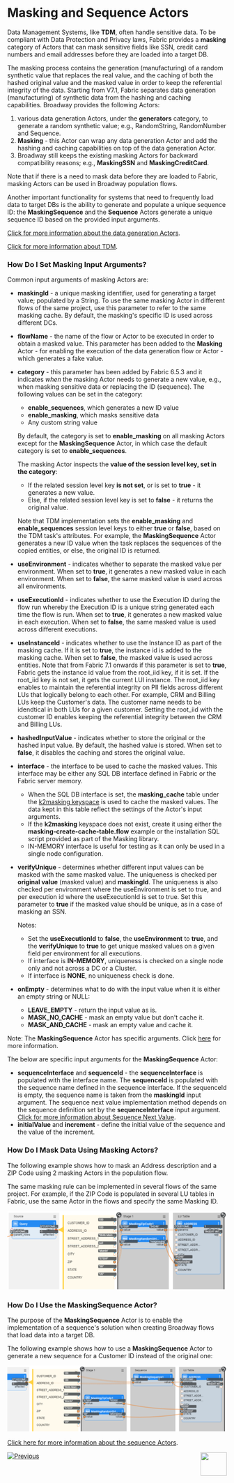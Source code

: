 # Masking and Sequence Actors

Data Management Systems, like **TDM**, often handle sensitive data. To be compliant with Data Protection and Privacy laws, Fabric provides a **masking** category of Actors that can mask sensitive fields like SSN, credit card numbers and email addresses before they are loaded into a target DB.

The masking process contains the generation (manufacturing) of a random synthetic value that replaces the real value, and the caching of both the hashed original value and the masked value in order to keep the referential integrity of the data. Starting from V7.1, Fabric separates data generation (manufacturing) of synthetic data from the hashing and caching capabilities. Broadway provides the following Actors:

1. various data generation Actors, under the **generators** category, to generate a random synthetic value; e.g., RandomString, RandomNumber and Sequence.
2. **Masking** - this Actor can wrap any data generation Actor and add the hashing and caching capabilities on top of the data generation Actor.
3. Broadway still keeps the existing masking Actors for backward compatibility reasons; e.g., **MaskingSSN** and **MaskingCreditCard**. 

Note that if there is a need to mask data before they are loaded to Fabric, masking Actors can be used in Broadway population flows.

Another important functionality for systems that need to frequently load data to target DBs is the ability to generate and populate a unique sequence ID: the **MaskingSequence**  and the **Sequence** Actors generate a unique sequence ID based on the provided input arguments.

[Click for more information about the data generation Actors](07a_data_generators_actors.md).

[Click for more information about TDM](/articles/TDM/tdm_overview/01_tdm_overview.md). 

### How Do I Set Masking Input Arguments?

Common input arguments of masking Actors are:

* **maskingId** - a unique masking identifier, used for generating a target value; populated by a String. To use the same masking Actor in different flows of the same project, use this parameter to refer to the same masking cache. By default, the masking's specific ID is used across different DCs.
* **flowName** - the name of the flow or Actor to be executed in order to obtain a masked value. This parameter has been added to the **Masking** Actor - for enabling the execution of the data generation flow or Actor - which generates a fake value.
  
* **category** - this parameter has been added by Fabric 6.5.3 and it indicates *when* the masking Actor needs to generate a new value, e.g., when masking sensitive data or replacing the ID (sequence). The following values can be set in the category:
  
  - **enable_sequences**, which generates a new ID value
  - **enable_masking**, which masks sensitive data
  - Any custom string value 
  
   By default, the category is set to **enable_masking** on all masking Actors except for the **MaskingSequence** Actor, in which case the default category is set to **enable_sequences**.
  
   The masking Actor inspects the **value of the session level key, set in the category**:
  
   - If the related session level key **is not set**, or is set to **true** - it generates a new value.    
   - Else, if the related session level key is set to **false** - it returns the original value.
  
   Note that TDM implementation sets the **enable_masking** and **enable_sequences** session level keys to either **true** or **false**, based on the TDM task's attributes. For example, the **MaskingSequence** Actor generates a new ID value when the task replaces the sequences of the copied entities, or else, the original ID is returned. 
  
* **useEnvironment** - indicates whether to separate the masked value per environment. When set to **true**, it generates a new masked value in each environment. When set to **false**, the same masked value is used across all environments. 
* **useExecutionId** - indicates whether to use the Execution ID during the flow run whereby the Execution ID is a unique string generated each time the flow is run. When set to **true**, it generates a new masked value in each execution. When set to **false**, the same masked value is used across different executions.
* **useInstanceId** - indicates whether to use the Instance ID as part of the masking cache. If it is set to **true**, the instance id is added to the masking cache. When set to **false**, the masked value is used across entities. Note that from Fabric 7.1 onwards if this parameter is set to **true**, Fabric gets the instance id value from the root_iid key, if it is set. If the root_iid key is not set, it gets the current LUI instance. The root_iid key enables to maintain the referential integrity on PII fields across different LUs that logically belong to each other. For example, CRM and Billing LUs keep the Customer's data. The customer name needs to be idendtical in both LUs for a given customer. Setting the root_iid with the customer ID enables keeping the referential integrity between the CRM and Billing LUs.
* **hashedInputValue** - indicates whether to store the original or the hashed input value. By default, the hashed value is stored. When set to **false**, it disables the caching and stores the original value.
* **interface** - the interface to be used to cache the masked values. This interface may be either any SQL DB interface defined in Fabric or the Fabric server memory. 
  * When the SQL DB interface is set, the **masking_cache** table under the [k2masking keyspace](/articles/02_fabric_architecture/06_cassandra_keyspaces_for_fabric.md) is used to cache the masked values. The data kept in this table reflect the settings of the Actor's input arguments.
  * If the **k2masking** keyspace does not exist, create it using either the **masking-create-cache-table.flow** example or the installation SQL script provided as part of the Masking library. 
  * IN-MEMORY interface is useful for testing as it can only be used in a single node configuration.
* **verifyUnique** - determines whether different input values can be masked with the same masked value. The uniqueness is checked per **original value** (masked value) and **maskingId**. The uniqueness is also checked per environment where the useEnvironment is set to true, and per execution id where the useExecutionId is set to true. Set this parameter to **true** if the masked value should be unique, as in a case of masking an SSN.

  Notes:
    * Set the **useExecutionId** to **false**, the **useEnvironment** to **true**, and the **verifyUnique** to **true** to get unique masked values on a given field per environment for all executions.
    * If interface is **IN-MEMORY**, uniqueness is checked on a single node only and not across a DC or a Cluster.
    * If interface is **NONE**, no uniqueness check is done.

* **onEmpty** - determines what to do with the input value when it is either an empty string or NULL:

  * **LEAVE_EMPTY** - return the input value as is.
  * **MASK_NO_CACHE** - mask an empty value but don't cache it.
  * **MASK_AND_CACHE** - mask an empty value and cache it.

 Note: The **MaskingSequence** Actor has specific arguments. Click [here](08_sequence_implementation_guide.md#sequence-next-value) for more information.

The below are specific input arguments for the **MaskingSequence** Actor:

* **sequenceInterface** and **sequenceId** - the **sequenceInterface** is populated with the interface name. The **sequenceId** is populated with the sequence name defined in the sequence interface. If the sequenceId is empty, the sequence name is taken from the **maskingId** input argument. The sequence next value implementation method depends on the sequence definition set by the **sequenceInterface** input argument. [Click for more information about Sequence Next Value](08_sequence_implementation_guide.md#sequence-next-value).
* **initialValue** and **increment** - define the initial value of the sequence and the value of the increment. 

### How Do I Mask Data Using Masking Actors?

The following example shows how to mask an Address description and a ZIP Code using 2 masking Actors in the population flow. 

The same masking rule can be implemented in several flows of the same project. For example, if the ZIP Code is populated in several LU tables in Fabric, use the same Actor in the flows and specify the same Masking ID.

![image](../images/99_actors_07_1.PNG)

### How Do I Use the MaskingSequence Actor?

The purpose of the **MaskingSequence** Actor is to enable the implementation of a sequence's solution when creating Broadway flows that load data into a target DB.

The following example shows how to use a **MaskingSequence** Actor to generate a new sequence for a Customer ID instead of the original one:

![image](../images/99_actors_07_2.PNG)

[Click here for more information about the sequence Actors](08_sequence_implementation_guide.md).


[![Previous](/articles/images/Previous.png)](06_error_handling_actors.md)[<img align="right" width="60" height="54" src="/articles/images/Next.png">](07a_data_generators_actors.md)
